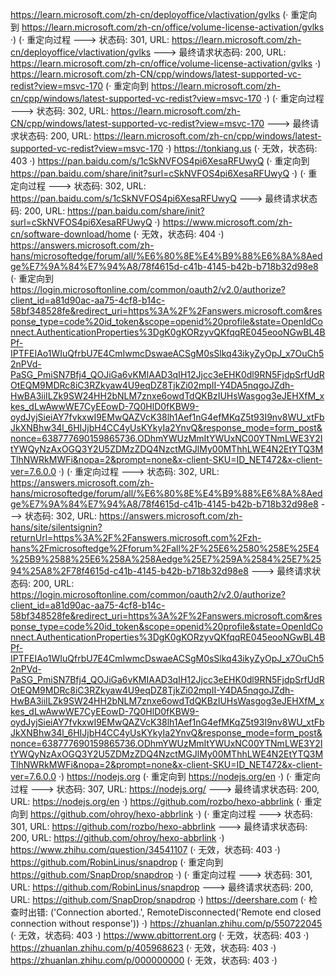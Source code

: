 https://learn.microsoft.com/zh-cn/deployoffice/vlactivation/gvlks (· 重定向到 https://learn.microsoft.com/zh-cn/office/volume-license-activation/gvlks ·)
(· 重定向过程 ---> 状态码: 301, URL: https://learn.microsoft.com/zh-cn/deployoffice/vlactivation/gvlks ---> 最终请求状态码: 200, URL: https://learn.microsoft.com/zh-cn/office/volume-license-activation/gvlks ·)
https://learn.microsoft.com/zh-CN/cpp/windows/latest-supported-vc-redist?view=msvc-170 (· 重定向到 https://learn.microsoft.com/zh-cn/cpp/windows/latest-supported-vc-redist?view=msvc-170 ·)
(· 重定向过程 ---> 状态码: 302, URL: https://learn.microsoft.com/zh-CN/cpp/windows/latest-supported-vc-redist?view=msvc-170 ---> 最终请求状态码: 200, URL: https://learn.microsoft.com/zh-cn/cpp/windows/latest-supported-vc-redist?view=msvc-170 ·)
https://tonkiang.us (· 无效，状态码: 403 ·)
https://pan.baidu.com/s/1cSkNVFOS4pi6XesaRFUwyQ (· 重定向到 https://pan.baidu.com/share/init?surl=cSkNVFOS4pi6XesaRFUwyQ ·)
(· 重定向过程 ---> 状态码: 302, URL: https://pan.baidu.com/s/1cSkNVFOS4pi6XesaRFUwyQ ---> 最终请求状态码: 200, URL: https://pan.baidu.com/share/init?surl=cSkNVFOS4pi6XesaRFUwyQ ·)
https://www.microsoft.com/zh-cn/software-download/home (· 无效，状态码: 404 ·)
https://answers.microsoft.com/zh-hans/microsoftedge/forum/all/%E6%80%8E%E4%B9%88%E6%8A%8Aedge%E7%9A%84%E7%94%A8/78f4615d-c41b-4145-b42b-b718b32d98e8 (· 重定向到 https://login.microsoftonline.com/common/oauth2/v2.0/authorize?client_id=a81d90ac-aa75-4cf8-b14c-58bf348528fe&redirect_uri=https%3A%2F%2Fanswers.microsoft.com&response_type=code%20id_token&scope=openid%20profile&state=OpenIdConnect.AuthenticationProperties%3DgK0gKORzyvQKfqqRE045eooNGwBL4BPf-IPTFEIAo1WIuQfrbU7E4CmIwmcDswaeACSgM0sSlkq43ikyZyOpJ_x7OuCh52nPVd-PaSG_PmiSN7Bfj4_QOJiGa6vKMIAAD3qIH12Jjcc3eEHK0dl9RN5FjdpSrfUdROtEQM9MDRc8iC3RZkyaw4U9eqDZ8TjkZi02mpII-Y4DA5nqgoJZdh-HwBA3iiILZk9SW24HH2bNLM7znxe6owdTdQKBzIUHsWasgog3eJEHXfM_xkes_dLwAwwWE7CyEEowD-7Q0HlD0fKBW9-oydJyjSieiAY7fvkxwI9EMwQAZVcK38lh1Aef1nG4efMKqZ5t93I9nv8WU_xtFbJkXNBhw34l_6HIJjbH4CC4yUsKYkyIa2YnvQ&response_mode=form_post&nonce=638777690159865736.ODhmYWUzMmItYWUxNC00YTNmLWE3Y2ItYWQyNzAxOGQ3Y2U5ZDMzZDQ4NzctMGJlMy00MThhLWE4N2EtYTQ3MTlhNWRkMWFi&nopa=2&prompt=none&x-client-SKU=ID_NET472&x-client-ver=7.6.0.0 ·)
(· 重定向过程 ---> 状态码: 302, URL: https://answers.microsoft.com/zh-hans/microsoftedge/forum/all/%E6%80%8E%E4%B9%88%E6%8A%8Aedge%E7%9A%84%E7%94%A8/78f4615d-c41b-4145-b42b-b718b32d98e8 ---> 状态码: 302, URL: https://answers.microsoft.com/zh-hans/site/silentsignin?returnUrl=https%3A%2F%2Fanswers.microsoft.com%2Fzh-hans%2Fmicrosoftedge%2Fforum%2Fall%2F%25E6%2580%258E%25E4%25B9%2588%25E6%258A%258Aedge%25E7%259A%2584%25E7%2594%25A8%2F78f4615d-c41b-4145-b42b-b718b32d98e8 ---> 最终请求状态码: 200, URL: https://login.microsoftonline.com/common/oauth2/v2.0/authorize?client_id=a81d90ac-aa75-4cf8-b14c-58bf348528fe&redirect_uri=https%3A%2F%2Fanswers.microsoft.com&response_type=code%20id_token&scope=openid%20profile&state=OpenIdConnect.AuthenticationProperties%3DgK0gKORzyvQKfqqRE045eooNGwBL4BPf-IPTFEIAo1WIuQfrbU7E4CmIwmcDswaeACSgM0sSlkq43ikyZyOpJ_x7OuCh52nPVd-PaSG_PmiSN7Bfj4_QOJiGa6vKMIAAD3qIH12Jjcc3eEHK0dl9RN5FjdpSrfUdROtEQM9MDRc8iC3RZkyaw4U9eqDZ8TjkZi02mpII-Y4DA5nqgoJZdh-HwBA3iiILZk9SW24HH2bNLM7znxe6owdTdQKBzIUHsWasgog3eJEHXfM_xkes_dLwAwwWE7CyEEowD-7Q0HlD0fKBW9-oydJyjSieiAY7fvkxwI9EMwQAZVcK38lh1Aef1nG4efMKqZ5t93I9nv8WU_xtFbJkXNBhw34l_6HIJjbH4CC4yUsKYkyIa2YnvQ&response_mode=form_post&nonce=638777690159865736.ODhmYWUzMmItYWUxNC00YTNmLWE3Y2ItYWQyNzAxOGQ3Y2U5ZDMzZDQ4NzctMGJlMy00MThhLWE4N2EtYTQ3MTlhNWRkMWFi&nopa=2&prompt=none&x-client-SKU=ID_NET472&x-client-ver=7.6.0.0 ·)
https://nodejs.org (· 重定向到 https://nodejs.org/en ·)
(· 重定向过程 ---> 状态码: 307, URL: https://nodejs.org/ ---> 最终请求状态码: 200, URL: https://nodejs.org/en ·)
https://github.com/rozbo/hexo-abbrlink (· 重定向到 https://github.com/ohroy/hexo-abbrlink ·)
(· 重定向过程 ---> 状态码: 301, URL: https://github.com/rozbo/hexo-abbrlink ---> 最终请求状态码: 200, URL: https://github.com/ohroy/hexo-abbrlink ·)
https://www.zhihu.com/question/34541107 (· 无效，状态码: 403 ·)
https://github.com/RobinLinus/snapdrop (· 重定向到 https://github.com/SnapDrop/snapdrop ·)
(· 重定向过程 ---> 状态码: 301, URL: https://github.com/RobinLinus/snapdrop ---> 最终请求状态码: 200, URL: https://github.com/SnapDrop/snapdrop ·)
https://deershare.com (· 检查时出错: ('Connection aborted.', RemoteDisconnected('Remote end closed connection without response')) ·)
https://zhuanlan.zhihu.com/p/550722045 (· 无效，状态码: 403 ·)
https://www.qbittorrent.org (· 无效，状态码: 403 ·)
https://zhuanlan.zhihu.com/p/405968623 (· 无效，状态码: 403 ·)
https://zhuanlan.zhihu.com/p/000000000 (· 无效，状态码: 403 ·)
